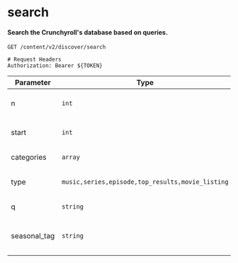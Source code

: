 search
===========

#### Search the Crunchyroll's database based on queries.

```http
GET /content/v2/discover/search

# Request Headers
Authorization: Bearer ${TOKEN}
```

| Parameter | Type | Description |
| --- | --- | --- |
| n | `int` | Amount of items to return |
| start | `int` | Where to start searching |
| categories | `array` | Array of categories |
| type | `music,series,episode,top_results,movie_listing` | Type of item to search |
| q | `string` | Query to search for |
| seasonal_tag | `string` | The seasonal tag to search |
